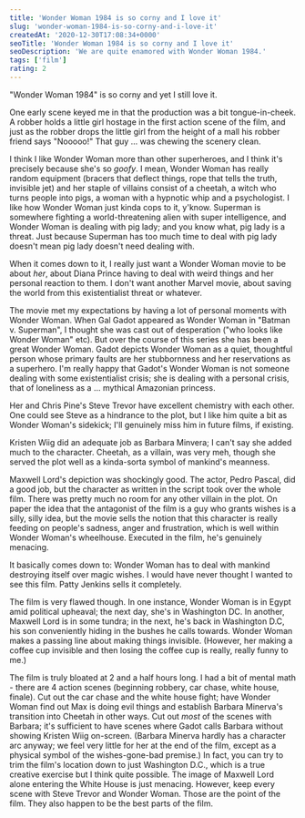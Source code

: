 ```yaml
---
title: 'Wonder Woman 1984 is so corny and I love it'
slug: 'wonder-woman-1984-is-so-corny-and-i-love-it'
createdAt: '2020-12-30T17:08:34+0000'
seoTitle: 'Wonder Woman 1984 is so corny and I love it'
seoDescription: 'We are quite enamored with Wonder Woman 1984.'
tags: ['film']
rating: 2
---
```


"Wonder Woman 1984" is so corny and yet I still love it.

One early scene keyed me in that the production was a bit tongue-in-cheek. A robber holds a little girl hostage in the first action scene of the film, and just as the robber drops the little girl from the height of a mall his robber friend says "Nooooo!" That guy ... was chewing the scenery clean.

I think I like Wonder Woman more than other superheroes, and I think it's precisely because she's so _goofy_. I mean, Wonder Woman has really random equipment (bracers that deflect things, rope that tells the truth, invisible jet) and her staple of villains consist of a cheetah, a witch who turns people into pigs, a woman with a hypnotic whip and a psychologist. I like how Wonder Woman just kinda cops to it, y'know. Superman is somewhere fighting a world-threatening alien with super intelligence, and Wonder Woman is dealing with pig lady; and you know what, pig lady is a threat. Just because Superman has too much time to deal with pig lady doesn't mean pig lady doesn't need dealing with.

When it comes down to it, I really just want a Wonder Woman movie to be about _her_, about Diana Prince having to deal with weird things and her personal reaction to them. I don't want another Marvel movie, about saving the world from this existentialist threat or whatever.

The movie met my expectations by having a lot of personal moments with Wonder Woman. When Gal Gadot appeared as Wonder Woman in "Batman v. Superman", I thought she was cast out of desperation ("who looks like Wonder Woman" etc). But over the course of this series she has been a great Wonder Woman. Gadot depicts Wonder Woman as a quiet, thoughtful person whose primary faults are her stubbornness and her reservations as a superhero. I'm really happy that Gadot's Wonder Woman is not someone dealing with some existentialist crisis; she is dealing with a personal crisis, that of loneliness as a ... mythical Amazonian princess.

Her and Chris Pine's Steve Trevor have excellent chemistry with each other. One could see Steve as a hindrance to the plot, but I like him quite a bit as Wonder Woman's sidekick; I'll genuinely miss him in future films, if existing.

Kristen Wiig did an adequate job as Barbara Minvera; I can't say she added much to the character. Cheetah, as a villain, was very meh, though she served the plot well as a kinda-sorta symbol of mankind's meanness.

Maxwell Lord's depiction was shockingly good. The actor, Pedro Pascal, did a good job, but the character as written in the script took over the whole film. There was pretty much no room for any other villain in the plot. On paper the idea that the antagonist of the film is a guy who grants wishes is a silly, silly idea, but the movie sells the notion that this character is really feeding on people's sadness, anger and frustration, which is well within Wonder Woman's wheelhouse. Executed in the film, he's genuinely menacing.

It basically comes down to: Wonder Woman has to deal with mankind destroying itself over magic wishes. I would have never thought I wanted to see this film. Patty Jenkins sells it completely.

The film is very flawed though. In one instance, Wonder Woman is in Egypt amid political upheaval; the next day, she's in Washington DC. In another, Maxwell Lord is in some tundra; in the next, he's back in Washington D.C, his son conveniently hiding in the bushes he calls towards. Wonder Woman makes a passing line about making things invisible. (However, her making a coffee cup invisible and then losing the coffee cup is really, really funny to me.)

The film is truly bloated at 2 and a half hours long. I had a bit of mental math - there are 4 action scenes (beginning robbery, car chase, white house, finale). Cut out the car chase and the white house fight; have Wonder Woman find out Max is doing evil things and establish Barbara Minerva's transition into Cheetah in other ways. Cut out _most_ of the scenes with Barbara; it's sufficient to have scenes where Gadot calls Barbara without showing Kristen Wiig on-screen. (Barbara Minerva hardly has a character arc anyway; we feel very little for her at the end of the film, except as a physical symbol of the wishes-gone-bad premise.) In fact, you can try to trim the film's location down to just Washington D.C., which is a true creative exercise but I think quite possible. The image of Maxwell Lord alone entering the White House is just menacing. However, keep every scene with Steve Trevor and Wonder Woman. Those are the point of the film. They also happen to be the best parts of the film.
